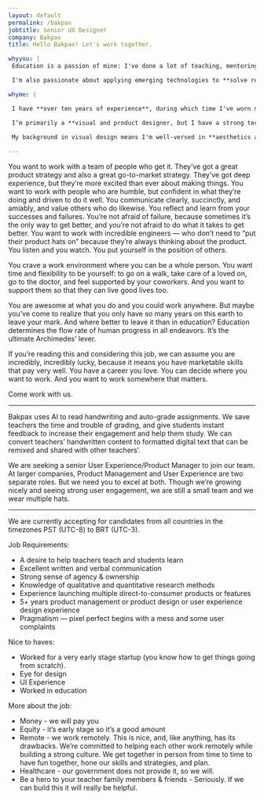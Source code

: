 ```yaml
---
layout: default
permalink: /bakpax
jobtitle: Senior UX Designer
company: Bakpax
title: Hello Bakpax! Let's work together.

whyyou: |
 Education is a passion of mine: I've done a lot of teaching, mentoring, and speaking, and I'm always teaching myself something new. I'd be thrilled to help **teachers and students use their time more effectively**.

 I'm also passionate about applying emerging technologies to **solve real problems** in areas that don't get as much attention from technological innovation and disruption. I'm excited that Bakpax is addressing an underserved and important market. I think this is an opportunity to affect real change and have an impact, and **I'd love to be a part of it**.

whyme: |

 I have **over ten years of experience**, during which time I've worn many different hats, spanning from visual and web design, to user experience, to product management. My experience working remotely means I'm a great communicator, and my experience leading projects means I'm self motivated and have a strong sense of **agency and ownership** over my work. I've launched a variety of different consumer-facing products and features, and I especially relish planning, designing, managing, and building a new product from scratch.

 I’m primarily a **visual and product designer, but I have a strong technical background** and a wide-ranging general knowledge that allows me to approach my work in a holistic way. I'm experienced in both quantitative and qualitative research methods and I'm comfortable planning and leading research studies.

 My background in visual design means I'm well-versed in **aesthetics and UI design**. I'm a perfectionist at heart, but I refuse to let perfect be the enemy of great, and I'm a big fan of making iterative improvements. 
 
---
```



You want to work with a team of people who get it. They’ve got a great product strategy and also a great go-to-market strategy. They’ve got deep experience, but they’re more excited than ever about making things. You want to work with people who are humble, but confident in what they’re doing and driven to do it well. You communicate clearly, succinctly, and amiably, and value others who do likewise. You reflect and learn from your successes and failures. You’re not afraid of failure, because sometimes it’s the only way to get better, and you’re not afraid to do what it takes to get better. You want to work with incredible engineers — who don’t need to “put their product hats on” because they’re always thinking about the product. You listen and you watch. You put yourself in the position of others.

You crave a work environment where you can be a whole person. You want time and flexibility to be yourself: to go on a walk, take care of a loved on, go to the doctor, and feel supported by your coworkers. And you want to support them so that they can live good lives too.

You are awesome at what you do and you could work anywhere. But maybe you’ve come to realize that you only have so many years on this earth to leave your mark. And where better to leave it than in education? Education determines the flow rate of human progress in all endeavors. It’s the ultimate Archimedes’ lever.

If you’re reading this and considering this job, we can assume you are incredibly, incredibly lucky, because it means you have marketable skills that pay very well. You have a career you love. You can decide where you want to work. And you want to work somewhere that matters.

Come work with us.

------------------------------------

Bakpax uses AI to read handwriting and auto-grade assignments. We save teachers the time and trouble of grading, and give students instant feedback to increase their engagement and help them study. We can convert teachers’ handwritten content to formatted digital text that can be remixed and shared with other teachers’.

We are seeking a senior User Experience/Product Manager to join our team. At larger companies, Product Management and User Experience are two separate roles. But we need you to excel at both. Though we’re growing nicely and seeing strong user engagement, we are still a small team and we wear multiple hats.

------------------------------------



We are currently accepting for candidates from all countries in the timezones PST (UTC-8) to BRT (UTC-3).

Job Requirements:
* A desire to help teachers teach and students learn
* Excellent written and verbal communication
* Strong sense of agency & ownership
* Knowledge of qualitative and quantitative research methods
* Experience launching multiple direct-to-consumer products or features
* 5+ years product management or product design or user experience design experience
* Pragmatism — pixel perfect begins with a mess and some user complaints

Nice to haves:
* Worked for a very early stage startup (you know how to get things going from scratch).
* Eye for design
* UI Experience
* Worked in education

More about the job:
* Money - we will pay you
* Equity - it’s early stage so it’s a good amount
* Remote - we work remotely. This is nice, and, like anything, has its drawbacks. We’re committed to helping each other work remotely while building a strong culture. We get together in person from time to time to have fun together, hone our skills and strategies, and plan.
* Healthcare - our government does not provide it, so we will.
* Be a hero to your teacher family members & friends - Seriously. If we can build this it will really be helpful.



